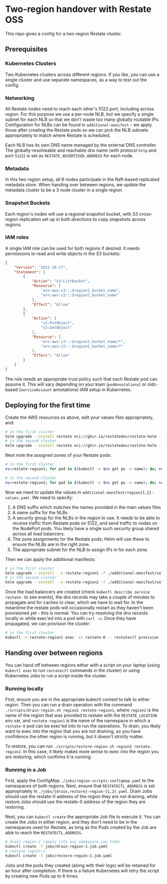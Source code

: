 # Two-region handover with Restate OSS

This repo gives a config for a two-region Restate cluster.

## Prerequisites

### Kubernetes Clusters
Two Kubernetes clusters across different regions. If you like, you can use a single cluster and use separate namespaces, as a way to test out the config.

### Networking
All Restate nodes need to reach each other's 5122 port, including across region.
For this purpose we use a per-node NLB, but we specify a single subnet for each NLB so that we don't waste too many globally routable IPs.
Configuration for NLBs can be found in `additional-manifest` - we apply those after creating the Restate pods so we can pick the NLB subnets appropriately to match where Restate is scheduled.

Each NLB has its own DNS name managed by the external DNS controller. The globally-resolveable and reachable dns name (with protocol `http` and port `5122`) is set as `RESTATE_ADVERTISED_ADDRESS` for each node.

### Metadata
In this two region setup, all 6 nodes participate in the Raft-based replicated metadata store. When handing over between regions, we update the metadata cluster to be a 3 node cluster in a single region.

### Snapshot Buckets
Each region's nodes will use a regional snapshot bucket, with S3 cross-region replication set up in both directions to copy snapshots across regions.

### IAM roles
A single IAM role can be used for both regions if desired. It needs permissions to read and write objects in the S3 buckets:
```json
{
    "Version": "2012-10-17",
    "Statement": [
        {
            "Action": "s3:ListBucket",
            "Resource": [
                "arn:aws:s3:::$region1_bucket_name",
                "arn:aws:s3:::$region2_bucket_name"
            ],
            "Effect": "Allow"
        },
        {
            "Action": [
                "s3:PutObject",
                "s3:GetObject"
            ],
            "Resource": [
                "arn:aws:s3:::$region1_bucket_name/*",
                "arn:aws:s3:::$region2_bucket_name/*"
            ],
            "Effect": "Allow"
        }
    ]
}
```

The role needs an appropriate trust policy such that each Restate pod can assume it. This will vary depending on your kiam (`podAnnotations`) or oidc-based (`serviceAccount` annotations) IAM setup in Kubernetes.

## Deploying for the first time
Create the AWS resources as above, edit your values files appropriately, and:
```bash
# in the first cluster
helm upgrade --install restate oci://ghcr.io/restatedev/restate-helm --version 1.4.3 --namespace restate-region1 --create-namespace -f ./values-region1.yaml
# in the second cluster
helm upgrade --install restate oci://ghcr.io/restatedev/restate-helm --version 1.4.3 --namespace restate-region2 --create-namespace -f ./values-region2.yaml
```

Next note the assigned zones of your Restate pods:
```bash
# in the first cluster
ns=restate-region1; for pod in $(kubectl -n $ns get po -o name); do; node=$(kubectl get -n $ns $pod -o jsonpath="{.spec.nodeName}{\"\n\"}"); zone=$(kubectl get node $node -o jsonpath="{.metadata.labels.topology\.kubernetes\.io/zone}") ; echo "$ns $pod $zone"; done

# in the second cluster
ns=restate-region2; for pod in $(kubectl -n $ns get po -o name); do; node=$(kubectl get -n $ns $pod -o jsonpath="{.spec.nodeName}{\"\n\"}"); zone=$(kubectl get node $node -o jsonpath="{.metadata.labels.topology\.kubernetes\.io/zone}") ; echo "$ns $pod $zone"; done
```

Now we need to update the values in `additional-manifest/region{1,2}-values.yaml`. We need to specify:
1. A DNS suffix which matches the names provided in the main values files
2. A name suffix for the NLBs
3. A security group for the NLBs in the region to use. It needs to be able to receive traffic from Restate pods on 5122, and send traffic to nodes on the NodePort pods. You likely have a single such security group shared across all load balancers.
4. The zone assignments for the Restate pods; Helm will use these to ensure the NLBs are in the right zone.
5. The appropriate subnet for the NLB to assign IPs in for each zone.

Then we can apply the additional manifests:
```bash
# in the first cluster
helm upgrade --install  -n restate-region1 -f ./additional-manifest/values-region1.yaml  additional-manifest ./additional-manifest/chart
# in the second cluster
helm upgrade --install  -n restate-region2 -f ./additional-manifest/values-region2.yaml  additional-manifest ./additional-manifest/chart
```

Once the load balancers are created (check `kubectl describe service restate-` to see events), the dns records may take a couple of minutes to propagate and for caches to clear, which we have to wait for.
In the meantime the restate pods will occasionally restart as they haven't been provisioned yet - this is normal.
You can try resolving the dns records locally or while exec'ed into a pod with `curl -v`. Once they have propagated, we can provision the cluster:

```bash
# in the first cluster
kubectl -n restate-region1 exec -it restate-0 -- restatectl provision --yes --log-provider replicated --log-replication '{node: 3, region: 2}' --partition-replication '{region: 2}'
```

## Handing over between regions

You can hand off between regions either with a script on your laptop (using `kubectl exec` to run `restatectl` commands in the cluster) or using Kubernetes Jobs to run a script inside the cluster.

### Running locally
First, ensure you are in the appropriate kubectl context to talk to either region. Then you can run a drain
operation with the command ` ./scripts/drain-region.sh region2 restate-region1`, where `region2` is the name of
the region that was provided to restate with the `RESTATE_LOCATION` env var, and `restate-region1` is the name
of the namespace in which a `restate-0` pod can be exec'ed into to run the operations. To drain, you likely want
to exec into the region that you are not draining, so you have confidence the other region is running,
but it doesn't strictly matter.

To restore, you can run `./scripts/restore-region.sh region2 restate-region2`. In this case, it likely makes more
sense to exec into the region you are restoring, which confirms it is running.

### Running in a Job
First, apply the ConfigMap `./jobs/region-scripts-configmap.yaml` to the namespaces of both regions.
Next, ensure that `RESTATECTL_ADDRESS` is set appropriately in `./jobs/{drain,restore}-region-{1,2}.yaml`.
Drain Jobs should use the restate-0 address of the region they are *not* draining, while restore Jobs should
use the restate-0 address of the region they are restoring.

Next, you can `kubectl create` the appropriate Job file to execute it. You can create the Jobs in either region,
and they don't need to be in the namespaces used for Restate, as long as the Pods created by the Job are able to
reach the `RESTATECTL_ADDRESS`.

```bash
# drain region-1 (apply into any namespace you like)
kubectl create -f jobs/drain-region-1.job.yaml
# restore region-1
kubectl create -f jobs/restore-region-1.job.yaml
```

Jobs and the pods they created (along with their logs) will be retained for an hour after completion.
If there is a failure Kubernetes will retry the script by creating new Pods up to 6 times.
